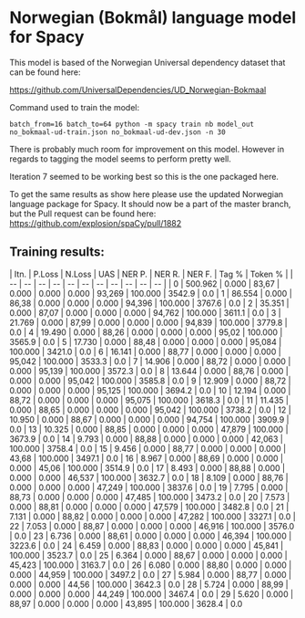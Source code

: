 # Norwegian (Bokmål) language model for Spacy

This model is based of the Norwegian Universal dependency dataset that can
be found here:

https://github.com/UniversalDependencies/UD_Norwegian-Bokmaal

Command used to train the model:

`batch_from=16 batch_to=64 python -m spacy train nb model_out
no_bokmaal-ud-train.json no_bokmaal-ud-dev.json -n 30`

There is probably much room for improvement on this model.
However in regards to tagging the model seems to perform pretty well.

Iteration 7 seemed to be working best so this is the one packaged here.

To get the same results as show here please use the updated Norwegian language
package for Spacy. It should now be a part of the master branch,
but the Pull request can be found here:
https://github.com/explosion/spaCy/pull/1882

## Training results:

| Itn. | P.Loss | N.Loss | UAS | NER P. | NER R. | NER F. | Tag % | Token % |
| -- |  -- |  -- |  -- |  -- |  -- |  -- |  -- |  -- |  -- |  -- |
| 0 | 500.962 | 0.000 | 83,67 | 0.000 | 0.000 | 0.000 | 93,269 | 100.000 | 3542.9 | 0.0
| 1 | 86.554 | 0.000 | 86,38 | 0.000 | 0.000 | 0.000 | 94,396 | 100.000 | 3767.6 | 0.0
| 2 | 35.351 | 0.000 | 87,07 | 0.000 | 0.000 | 0.000 | 94,762 | 100.000 | 3611.1 | 0.0
| 3 | 21.769 | 0.000 | 87,99 | 0.000 | 0.000 | 0.000 | 94,839 | 100.000 | 3779.8 | 0.0
| 4 | 19.490 | 0.000 | 88,26 | 0.000 | 0.000 | 0.000 | 95,02 | 100.000 | 3565.9 | 0.0
| 5 | 17.730 | 0.000 | 88,48 | 0.000 | 0.000 | 0.000 | 95,084 | 100.000 | 3421.0 | 0.0
| 6 | 16.141 | 0.000 | 88,77 | 0.000 | 0.000 | 0.000 | 95,042 | 100.000 | 3533.3 | 0.0
| 7 | 14.906 | 0.000 | 88,72 | 0.000 | 0.000 | 0.000 | 95,139 | 100.000 | 3572.3 | 0.0
| 8 | 13.644 | 0.000 | 88,76 | 0.000 | 0.000 | 0.000 | 95,042 | 100.000 | 3585.8 | 0.0
| 9 | 12.909 | 0.000 | 88,72 | 0.000 | 0.000 | 0.000 | 95,125 | 100.000 | 3694.2 | 0.0
| 10 | 12.194 | 0.000 | 88,72 | 0.000 | 0.000 | 0.000 | 95,075 | 100.000 | 3618.3 | 0.0
| 11 | 11.435 | 0.000 | 88,65 | 0.000 | 0.000 | 0.000 | 95,042 | 100.000 | 3738.2 | 0.0
| 12 | 10.950 | 0.000 | 88,67 | 0.000 | 0.000 | 0.000 | 94,754 | 100.000 | 3909.9 | 0.0
| 13 | 10.325 | 0.000 | 88,85 | 0.000 | 0.000 | 0.000 | 47,879 | 100.000 | 3673.9 | 0.0
| 14 | 9.793 | 0.000 | 88,88 | 0.000 | 0.000 | 0.000 | 42,063 | 100.000 | 3758.4 | 0.0
| 15 | 9.456 | 0.000 | 88,77 | 0.000 | 0.000 | 0.000 | 43,68 | 100.000 | 3497.1 | 0.0
| 16 | 8.967 | 0.000 | 88,69 | 0.000 | 0.000 | 0.000 | 45,06 | 100.000 | 3514.9 | 0.0
| 17 | 8.493 | 0.000 | 88,88 | 0.000 | 0.000 | 0.000 | 46,537 | 100.000 | 3632.7 | 0.0
| 18 | 8.109 | 0.000 | 88,76 | 0.000 | 0.000 | 0.000 | 47,249 | 100.000 | 3837.6 | 0.0
| 19 | 7.795 | 0.000 | 88,73 | 0.000 | 0.000 | 0.000 | 47,485 | 100.000 | 3473.2 | 0.0
| 20 | 7.573 | 0.000 | 88,81 | 0.000 | 0.000 | 0.000 | 47,579 | 100.000 | 3482.8 | 0.0
| 21 | 7.131 | 0.000 | 88,82 | 0.000 | 0.000 | 0.000 | 47,282 | 100.000 | 3327.1 | 0.0
| 22 | 7.053 | 0.000 | 88,87 | 0.000 | 0.000 | 0.000 | 46,916 | 100.000 | 3576.0 | 0.0
| 23 | 6.736 | 0.000 | 88,61 | 0.000 | 0.000 | 0.000 | 46,394 | 100.000 | 3223.6 | 0.0
| 24 | 6.459 | 0.000 | 88,83 | 0.000 | 0.000 | 0.000 | 45,841 | 100.000 | 3523.7 | 0.0
| 25 | 6.364 | 0.000 | 88,67 | 0.000 | 0.000 | 0.000 | 45,423 | 100.000 | 3163.7 | 0.0
| 26 | 6.080 | 0.000 | 88,80 | 0.000 | 0.000 | 0.000 | 44,959 | 100.000 | 3497.2 | 0.0
| 27 | 5.984 | 0.000 | 88,77 | 0.000 | 0.000 | 0.000 | 44,56 | 100.000 | 3642.3 | 0.0
| 28 | 5.724 | 0.000 | 88,99 | 0.000 | 0.000 | 0.000 | 44,249 | 100.000 | 3467.4 | 0.0
| 29 | 5.620 | 0.000 | 88,97 | 0.000 | 0.000 | 0.000 | 43,895 | 100.000 | 3628.4 | 0.0
